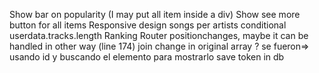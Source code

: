 Show bar on popularity (I may put all item inside a div)
Show see more button for all items
Responsive design
songs per artists
conditional userdata.tracks.length
Ranking
Router
positionchanges, maybe it can be handled in other way (line 174)
join change in original array ?
se fueron=> usando id y buscando el elemento para mostrarlo
save token in db